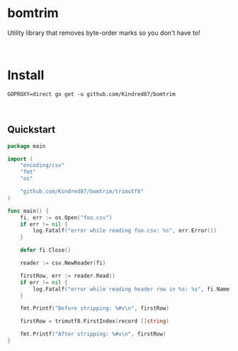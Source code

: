 # bomtrim

Utility library that removes byte-order marks so you don't have to!

<br>

# Install
```
GOPROXY=direct go get -u github.com/Kindred87/bomtrim
```

<br>

## Quickstart
```go
package main

import (
    "encoding/csv"
	"fmt"
	"os"

    "github.com/Kindred87/bomtrim/trimutf8"
)

func main() {
    fi, err := os.Open("foo.csv")
    if err != nil {
        log.Fatalf("error while reading foo.csv: %s", err.Error())
    }

    defer fi.Close()

    reader := csv.NewReader(fi)

    firstRow, err := reader.Read()
	if err != nil {
		log.Fatalf("error while reading header row in %s: %s", fi.Name(), err.Error())
	}

    fmt.Printf("Before stripping: %#v\n", firstRow)

    firstRow = trimutf8.FirstIndex(record []string)

    fmt.Printf("After stripping: %#v\n", firstRow)
}
```